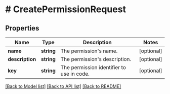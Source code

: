 # # CreatePermissionRequest

## Properties

Name | Type | Description | Notes
------------ | ------------- | ------------- | -------------
**name** | **string** | The permission&#39;s name. | [optional]
**description** | **string** | The permission&#39;s description. | [optional]
**key** | **string** | The permission identifier to use in code. | [optional]

[[Back to Model list]](../../README.md#models) [[Back to API list]](../../README.md#endpoints) [[Back to README]](../../README.md)
